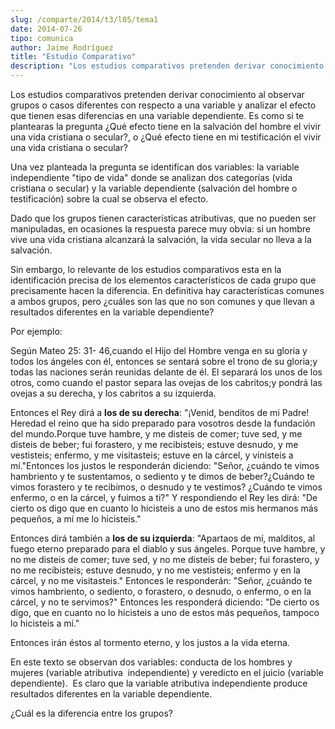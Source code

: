 ```yaml
---
slug: /comparte/2014/t3/l05/tema1
date: 2014-07-26
tipo: comunica
author: Jaime Rodríguez
title: "Estudio Comparativo"
description: "Los estudios comparativos pretenden derivar conocimiento al observar grupos o  casos diferentes con respecto a una variable y analizar el efecto que tienen  esas diferencias en una variable dependiente. Es como si te plantearas la  pregunta ¿Qué efecto tiene en la salvación de..."
---
```


Los estudios comparativos pretenden derivar conocimiento al observar grupos o casos diferentes con respecto a una variable y analizar el efecto que tienen esas diferencias en una variable dependiente. Es como si te plantearas la pregunta ¿Qué efecto tiene en la salvación del hombre el vivir una vida cristiana o secular?, o ¿Qué efecto tiene en mi testificación el vivir una vida cristiana o secular?

Una vez planteada la pregunta se identifican dos variables: la variable independiente "tipo de vida" donde se analizan dos categorías (vida cristiana o secular) y la variable dependiente (salvación del hombre o testificación) sobre la cual se observa el efecto.

Dado que los grupos tienen características atributivas, que no pueden ser manipuladas, en ocasiones la respuesta parece muy obvia: si un hombre vive una vida cristiana alcanzará la salvación, la vida secular no lleva a la salvación.

Sin embargo, lo relevante de los estudios comparativos esta en la identificación precisa de los elementos característicos de cada grupo que precisamente hacen la diferencia. En definitiva hay características comunes a ambos grupos, pero ¿cuáles son las que no son comunes y que llevan a resultados diferentes en la variable dependiente?

Por ejemplo:

Según Mateo 25: 31- 46,cuando el Hijo del Hombre venga en su gloria y todos los ángeles con él, entonces se sentará sobre el trono de su gloria;y todas las naciones serán reunidas delante de él. El separará los unos de los otros, como cuando el pastor separa las ovejas de los cabritos;y pondrá las ovejas a su derecha, y los cabritos a su izquierda.

Entonces el Rey dirá a **los de su derecha**: "¡Venid, benditos de mi Padre! Heredad el reino que ha sido preparado para vosotros desde la fundación del mundo.Porque tuve hambre, y me disteis de comer; tuve sed, y me disteis de beber; fui forastero, y me recibisteis; estuve desnudo, y me vestisteis; enfermo, y me visitasteis; estuve en la cárcel, y vinisteis a mí."Entonces los justos le responderán diciendo: "Señor, ¿cuándo te vimos hambriento y te sustentamos, o sediento y te dimos de beber?¿Cuándo te vimos forastero y te recibimos, o desnudo y te vestimos? ¿Cuándo te vimos enfermo, o en la cárcel, y fuimos a ti?" Y respondiendo el Rey les dirá: "De cierto os digo que en cuanto lo hicisteis a uno de estos mis hermanos más pequeños, a mí me lo hicisteis."

Entonces dirá también a **los de su izquierda**: "Apartaos de mí, malditos, al fuego eterno preparado para el diablo y sus ángeles. Porque tuve hambre, y no me disteis de comer; tuve sed, y no me disteis de beber; fui forastero, y no me recibisteis; estuve desnudo, y no me vestisteis; enfermo y en la cárcel, y no me visitasteis." Entonces le responderán: "Señor, ¿cuándo te vimos hambriento, o sediento, o forastero, o desnudo, o enfermo, o en la cárcel, y no te servimos?" Entonces les responderá diciendo: "De cierto os digo, que en cuanto no lo hicisteis a uno de estos más pequeños, tampoco lo hicisteis a mí."

Entonces irán éstos al tormento eterno, y los justos a la vida eterna.

En este texto se observan dos variables: conducta de los hombres y mujeres (variable atributiva  independiente) y veredicto en el juicio (variable dependiente).  Es claro que la variable atributiva independiente produce resultados diferentes en la variable dependiente.

¿Cuál es la diferencia entre los grupos?
